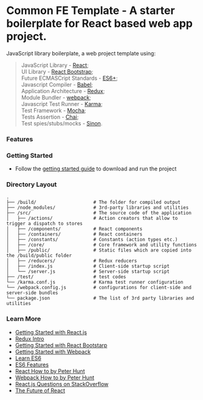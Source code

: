 # Common FE Template - A starter boilerplate for React based web app project.


JavaScript library boilerplate, a web project template using:  
> JavaScript Library - [React](https://facebook.github.io/react/);  
> UI Library - [React Bootstrap](https://react-bootstrap.github.io/);  
> Future ECMASCript Standards - [ES6+](http://babeljs.io/docs/learn-es2015/);  
> Javascript Compiler - [Babel](http://babeljs.io/);  
> Application Architecture - [Redux](http://redux.js.org/);  
> Module Bundler - [webpack](http://webpack.github.io/docs/tutorials/getting-started/);  
> Javascript Test Runner - [Karma](https://karma-runner.github.io/0.13/index.html);  
> Test Framework - [Mocha](http://mochajs.org/);  
> Tests Assertion - [Chai](http://chaijs.com/);  
> Test spies/stubs/mocks - [Sinon](http://sinonjs.org/).  

### Features

### Getting Started

  * Follow the [getting started guide](./getting-started.md) to download and run the project

### Directory Layout

```
.
├── /build/                     # The folder for compiled output
├── /node_modules/              # 3rd-party libraries and utilities
├── /src/                       # The source code of the application
│   ├── /actions/               # Action creators that allow to trigger a dispatch to stores
│   ├── /components/            # React components
│   ├── /containers/            # React containers
│   ├── /constants/             # Constants (action types etc.)
│   ├── /core/                  # Core framework and utility functions
│   ├── /public/                # Static files which are copied into the /build/public folder
│   ├── /reducers/              # Redux reducers
│   ├── /index.js               # Client-side startup script
│   └── /server.js              # Server-side startup script
├── /test/                      # test codes
└── /karma.conf.js              # Karma test runner configuration
└── /webpack.config.js          # configurations for client-side and server-side bundles
└── package.json                # The list of 3rd party libraries and utilities
```

### Learn More

  * [Getting Started with React.js](http://facebook.github.io/react/)
  * [Redux Intro](http://redux.js.org/)
  * [Getting Started with React Bootstarp](https://react-bootstrap.github.io/getting-started.html)
  * [Getting Started with Webpack](https://webpack.github.io/docs/tutorials/getting-started/)
  * [Learn ES6](https://babeljs.io/docs/learn-es6/)
  * [ES6 Features](https://github.com/lukehoban/es6features#readme)
  * [React How to by Peter Hunt](https://github.com/petehunt/react-howto)
  * [Webpack How to by Peter Hunt](https://github.com/petehunt/webpack-howto)
  * [React.js Questions on StackOverflow](http://stackoverflow.com/questions/tagged/reactjs)
  * [The Future of React](https://github.com/reactjs/react-future)